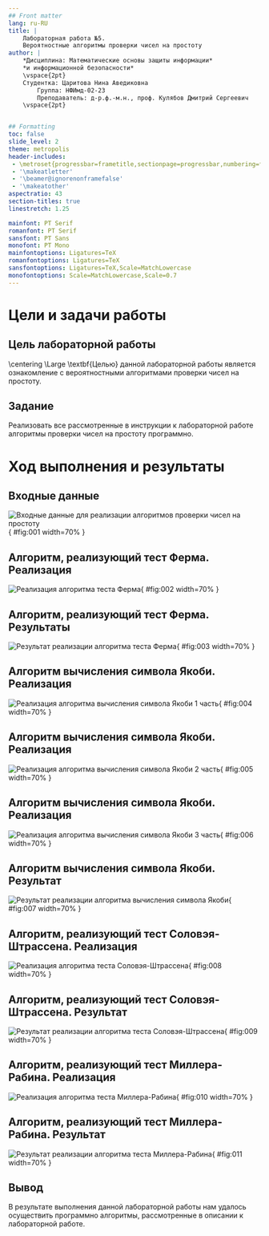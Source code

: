 ```yaml
---
## Front matter
lang: ru-RU
title: |
    Лабораторная работа №5.  
    Вероятностные алгоритмы проверки чисел на простоту
author: |
    *Дисциплина: Математические основы защиты информации*  
    *и информационной безопасности*  
    \vspace{2pt}
    Студентка: Царитова Нина Аведиковна  
		Группа: НФИмд-02-23  
		Преподаватель: д-р.ф.-м.н., проф. Кулябов Дмитрий Сергеевич
    \vspace{2pt}


## Formatting
toc: false
slide_level: 2
theme: metropolis
header-includes:
 - \metroset{progressbar=frametitle,sectionpage=progressbar,numbering=fraction}
 - '\makeatletter'
 - '\beamer@ignorenonframefalse'
 - '\makeatother'
aspectratio: 43
section-titles: true
linestretch: 1.25

mainfont: PT Serif
romanfont: PT Serif
sansfont: PT Sans
monofont: PT Mono
mainfontoptions: Ligatures=TeX
romanfontoptions: Ligatures=TeX
sansfontoptions: Ligatures=TeX,Scale=MatchLowercase
monofontoptions: Scale=MatchLowercase,Scale=0.7
---
```


# Цели и задачи работы

## Цель лабораторной работы

\centering \Large \textbf{Целью} данной лабораторной работы является ознакомление с вероятностными алгоритмами проверки чисел на простоту.

## Задание

Реализовать все рассмотренные в инструкции к лабораторной работе алгоритмы проверки чисел на простоту программно.

# Ход выполнения и результаты

## Входные данные

![Входные данные для реализации алгоритмов проверки чисел на простоту](image/1.png){ #fig:001 width=70% }

## Алгоритм, реализующий тест Ферма. Реализация

![Реализация алгоритма теста Ферма](image/2.png){ #fig:002 width=70% }

## Алгоритм, реализующий тест Ферма. Результаты

![Результат реализации алгоритма теста Ферма](image/r1.png){ #fig:003 width=70% }

## Алгоритм вычисления символа Якоби. Реализация

![Реализация алгоритма вычисления символа Якоби 1 часть](image/3.png){ #fig:004 width=70% }

## Алгоритм вычисления символа Якоби. Реализация

![Реализация алгоритма вычисления символа Якоби 2 часть](image/4.png){ #fig:005 width=70% }

## Алгоритм вычисления символа Якоби. Реализация

![Реализация алгоритма вычисления символа Якоби 3 часть](image/5.png){ #fig:006 width=70% }

## Алгоритм вычисления символа Якоби. Результат

![Результат реализации алгоритма вычисления символа Якоби](image/r2.png){ #fig:007 width=70% }

## Алгоритм, реализующий тест Соловэя-Штрассена. Реализация

![Реализация алгоритма теста Соловэя-Штрассена](image/6.png){ #fig:008 width=70% }

## Алгоритм, реализующий тест Соловэя-Штрассена. Результат

![Результат реализации алгоритма теста Соловэя-Штрассена](image/r3.png){ #fig:009 width=70% }

## Алгоритм, реализующий тест Миллера-Рабина. Реализация

![Реализация алгоритма теста Миллера-Рабина](image/7.png){ #fig:010 width=70% }

## Алгоритм, реализующий тест Миллера-Рабина. Результат

![Результат реализации алгоритма теста Миллера-Рабина](image/r4.png){ #fig:011 width=70% }

## Вывод

В результате выполнения данной лабораторной работы нам удалось осуществить программно алгоритмы, рассмотренные в описании к лабораторной работе.


